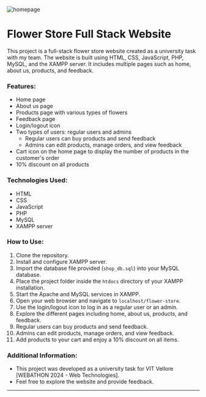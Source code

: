 ![homepage](https://github.com/user-attachments/assets/63e94d44-b7a0-43ef-b30a-516af54e5c4c)


# Flower Store Full Stack Website

This project is a full-stack flower store website created as a university task with my team. The website is built using HTML, CSS, JavaScript, PHP, MySQL, and the XAMPP server. It includes multiple pages such as home, about us, products, and feedback. 

### Features:
- Home page
- About us page
- Products page with various types of flowers
- Feedback page
- Login/logout icon
- Two types of users: regular users and admins
    - Regular users can buy products and send feedback
    - Admins can edit products, manage orders, and view feedback
- Cart icon on the home page to display the number of products in the customer's order
- 10% discount on all products

### Technologies Used:
- HTML
- CSS
- JavaScript
- PHP
- MySQL
- XAMPP server

### How to Use:
1. Clone the repository.
2. Install and configure XAMPP server.
3. Import the database file provided (`shop_db.sql`) into your MySQL database.
4. Place the project folder inside the `htdocs` directory of your XAMPP installation.
5. Start the Apache and MySQL services in XAMPP.
6. Open your web browser and navigate to `localhost/flower-store`.
7. Use the login/logout icon to log in as a regular user or an admin.
8. Explore the different pages including home, about us, products, and feedback.
9. Regular users can buy products and send feedback.
10. Admins can edit products, manage orders, and view feedback.
11. Add products to your cart and enjoy a 10% discount on all items.

### Additional Information:
- This project was developed as a university task for VIT Vellore [WEBATHON 2024 - Web Technologies].
- Feel free to explore the website and provide feedback.

---

